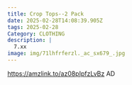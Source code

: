 ```yaml
---
title: Crop Tops--2 Pack
date: 2025-02-28T14:08:39.905Z
tags: 2025-02-28
Category: CLOTHING
description: |
  7.xx
image: img/71lhfrferzl._ac_sx679_.jpg
---
```

https://amzlink.to/az08pIpfzLvBz
AD